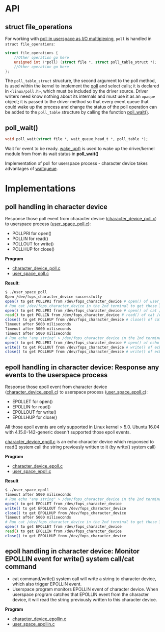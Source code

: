 # API

## struct file_operations
For working with [poll in userspace as I/O multiplexing](https://github.com/TranPhucVinh/C/tree/master/Physical%20layer/File%20IO/System%20call/poll), ``poll`` is handled in ``struct file_operations``:

```c
struct file_operations {
    //Other operation go here
    unsigned int (*poll) (struct file *, struct poll_table_struct *);
    //Other operation go here
};
```

The ``poll_table_struct`` structure, the second argument to the poll method, is used within the kernel to implement the [poll](https://github.com/TranPhucVinh/C/tree/master/Physical%20layer/File%20IO/System%20call/poll) and select calls; it is declared in ``<linux/poll.h>``, which must be included by the driver source. Driver writers need know nothing about its internals and must use it as an ``opaque`` object; it is passed to the driver method so that every event queue that could wake up the process and change the status of the poll operation can be added to the ``poll_table`` structure by calling the function [poll_wait()](#poll_wait).
## poll_wait()
```c
void poll_wait(struct file *, wait_queue_head_t *, poll_table *);
```
Wait for event to be ready.
[wake_up()](../waitqueue/README.md#wait_event) is used to wake up the driver/kernel module from from its wait status in **poll_wait()**

Implementation of poll for userspace process - character device takes advantages of [waitqueue](../waitqueue/).

# Implementations
## poll handling in character device

Response those poll event from character device ([character_device_poll.c](character_device_poll.c)) to userspace process ([user_space_poll.c](user_space_poll.c)):

* POLLPRI for open()
* POLLIN for read()
* POLLOUT for write()
* POLLHUP for close()

**Program**
* [character_device_poll.c](character_device_poll.c)
* [user_space_poll.c](user_space_poll.c)

**Result**:

```sh
$ ./user_space_poll
Open /dev/fops_character_device successfully 
open() to get POLLPRI from /dev/fops_character_device # open() of user_space_poll
# Run cat /dev/fops_character_device in the 2nd terminal to get those 3 responses
open() to get POLLPRI from /dev/fops_character_device # open() of cat /dev/fops_character_device
read() to get POLLIN from /dev/fops_character_device # read() of cat /dev/fops_character_device
close() to get POLLHUP from /dev/fops_character_device # close() of cat /dev/fops_character_device
Timeout after 5000 miliseconds
Timeout after 5000 miliseconds
Timeout after 5000 miliseconds
# Run echo "any string" > /dev/fops_character_device in the 2nd terminal to get those 3 responses
open() to get POLLPRI from /dev/fops_character_device # open() of echo "any string" > /dev/fops_character_device
write() to get POLLOUT from /dev/fops_character_device # write() of echo "any string" > /dev/fops_character_device
close() to get POLLHUP from /dev/fops_character_device # write() of echo "any string" > /dev/fops_character_device
```
## epoll handling in character device: Response any events to the userspace process

Response those epoll event from character device ([character_device_epoll.c](character_device_epoll.c)) to userspace process ([user_space_epoll.c](user_space_epoll.c)):

* EPOLLET for open()
* EPOLLIN for read()
* EPOLLOUT for write()
* EPOLLHUP for close()

All those epoll events are only supported in Linux kernel > 5.0. Ubuntu 16.04 with 4.15.0-142-generic doesn't supported those epoll events.

[character_device_epoll.c](character_device_epoll.c) is an echo character device which responsed to read() system call the string previously written to it (by write() system call)

**Program**
* [character_device_epoll.c](character_device_epoll.c)
* [user_space_epoll.c](user_space_epoll.c)

**Result**
```sh
$ ./user_space_epoll
Timeout after 5000 miliseconds
# Run echo "any string" > /dev/fops_character_device in the 2nd terminal to get those 3 responses
open() to get EPOLLET from /dev/fops_character_device
write() to get EPOLLOUT from /dev/fops_character_device
close() to get EPOLLHUP from /dev/fops_character_device
Timeout after 5000 miliseconds
# Run cat /dev/fops_character_device in the 2nd terminal to get those 3 responses
open() to get EPOLLET from /dev/fops_character_device
read() to get EPOLLIN from /dev/fops_character_device
close() to get EPOLLHUP from /dev/fops_character_device
```
## epoll handling in character device: Monitor EPOLLIN event for write() system call/cat command

* cat command/write() system call will write a string to character device, which also trigger EPOLLIN event.
* Userspace program monitors EPOLLIN event of character device. When userspace program catches that EPOLLIN event from the character device, it will read the string previously written to this character device.

**Program**
* [character_device_epollin.c](character_device_epollin.c)
* [user_space_epollin.c](user_space_epollin.c)